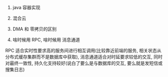 1. java 容器实现

2. 混合云

3. DMA 和 零拷贝的区别

4. 啥时候用 RPC, 啥时候用 消息通道

RPC 适合实时性要求高的服务间进行相互调用(比较靠近前端的服务, 相关状态从分布式缓存集群而不是数据库中获取), 消息通道适合对时延要求较低的交互, 同时对最终一致性, 持久化支持较好(说白了要么是与数据库的交互, 要么就是发短信或搜集日志)